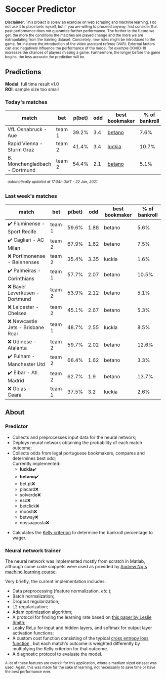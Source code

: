 # Soccer Predictor
<sub>__Disclaimer__: This project is solely an exercise on web scraping and machine learning.
I do not use it to place bets myself, but if you are willing to proceed anyway, first consider that past performance
does not guarantee further performance. The further to the future we get, the more the conditions the matches are
played change and the more we are extrapolating from the training dataset. Concretely, new rules might be
introduced to the game, for instance the introduction of the video assistant referee (VAR). External factors can also
negatively influence the performance of the model, for example COVID-19 increases the chances of players missing a game.
Furthermore, the longer before the game begins, the less accurate the prediction will be.</sub>

## Predictions
__Model__: full time result v1.0</br>
__ROI__: sample size too small 


### Today's matches
|match|bet|p(bet)|odd|best bookmaker|% of bankroll|
|---  |---|---        |---|---           |---|
|VfL Osnabruck - Aue|team 1|39.2%|3.4|[betano](https://www.betano.pt/sport/futebol/alemanha/2-bundesliga/217r/)|7.6%|
|Rapid Vienna - Sturm Graz|team 2|41.4%|3.4|[luckia](https://sports.luckia.pt/sports/futebol/%C3%A1ustria-bundesliga/)|10.7%|
|B. Monchengladbach - Dortmund|team 2|54.4%|2.1|[betano](https://www.betano.pt/sport/futebol/alemanha/bundesliga/216r/)|5.1%|


&nbsp;&nbsp;<sup>_automatically updated at 17:04h GMT - 22 Jan, 2021_</sup>

### Last week's matches
|match|bet|p(bet)|odd|best bookmaker|% of bankroll|
|---  |---|---        |---|---           |---|
|:heavy_check_mark: Fluminense - Sport Recife|team 1|59.6%|1.88|betano|5.6%|
|:heavy_check_mark: Cagliari - AC Milan|team 2|67.9%|1.62|betano|7.5%|
|:x: Portimonense - Belenenses|team 2|35.4%|3.35|luckia|1.6%|
|:heavy_check_mark: Palmeiras - Corinthians|team 1|57.7%|2.07|betano|10.5%|
|:x: Bayer Leverkusen - Dortmund|team 2|53.9%|2.12|betano|5.1%|
|:x: Leicester - Chelsea|team 2|45.1%|2.67|betano|5.3%|
|:x: Newcastle Jets - Brisbane Roar|team 1|48.7%|2.55|luckia|8.5%|
|:x: Udinese - Atalanta|team 2|59.7%|2.02|betano|12.6%|
|:heavy_check_mark: Fulham - Manchester Utd|team 2|66.4%|1.62|betano|3.3%|
|:heavy_check_mark: Eibar - Atl. Madrid|team 2|62.7%|1.9|betano|13.7%|
|:x: Goias - Ceara|team 1|37.5%|3.2|luckia|2.6%|

    
## About

### Predictor
* Collects and preprocesses input data for the neural network;
* Deploys neural network obtaining the probability of each match outcome;
* Collects odds from legal portuguese bookmakers, compares and determines best odd;</br>
Currently implemented:
    * __luckia__:heavy_check_mark:
    * __betano__:heavy_check_mark:
    * bet.pt:x:
    * placard:x:
    * solverde:x:
    * esc:x:
    * betclick:x:
    * moosh:x:
    * betway:x:
    * nossaaposta:x:

- Calculates the [Kelly criterion](https://en.wikipedia.org/wiki/Kelly_criterion) to determine the bankroll percentage 
to wager.

### Neural network trainer
The neural network was implemented mostly from scratch in Matlab, although some code snippets were used as provided by 
[Andrew Ng's machine learning course](https://www.coursera.org/learn/machine-learning).

Very briefly, the current implementation includes:
* Data preprocessing (feature normalization, _etc._);
* Batch normalization;
* Dropout regularization;
* L2 regularization;
* Adam optimization algorithm;
* A protocol for finding the learning rate based on [this paper by Leslie Smith](https://arxiv.org/abs/1708.07120);
* Leaky ReLu for input and hidden layers, and softmax for output layer activation functions;
* A custom cost function consisting of the typical 
[cross entropy loss function](https://en.wikipedia.org/wiki/Cross_entropy#Cross-entropy_loss_function_and_logistic_regression)
, but each match's outcome is weighted differently by multiplying the Kelly criterion for that outcome.
* A diagnostic protocol to evaluate the model.

<sup>A lot of these features are overkill for this application, where a medium sized dataset was used.
Again, this was made for the sake of learning, not necessarily to save time or have the best performance ever.</sup>

